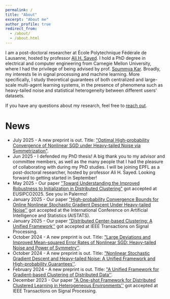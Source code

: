 ```yaml
---
permalink: /
title: "About"
excerpt: "About me"
author_profile: true
redirect_from: 
  - /about/
  - /about.html
---
```


I am a post-doctoral researcher at École Polytechnique Fédérale de Lausanne, hosted by professor [Ali H. Sayed](https://asl.epfl.ch/). I hold a PhD degree in electrical and computer engineering from Carnegie Mellon University, where I had the privilege of being advised by prof. [Soummya Kar](https://users.ece.cmu.edu/~soummyak/index.html). Broadly, my interests lie in signal processing and machine learning. More specifically, I study theoretical guarantees of both centralized and large-scale multi-agent learning systems, in the presence of phenomena such as heavy-tailed noise and statistical heterogeneity between different users' datasets.
 
If you have any questions about my research, feel free to [reach out](mailto:aleksandar.armacki@epfl.ch).

News
====
* July 2025 - A new preprint is out. Title: ["Optimal High-probability Convergence of Nonlinear SGD under Heavy-tailed Noise via Symmetrization"](https://arxiv.org/abs/2507.09093).
* Jun 2025 - I defended my PhD thesis! A big thank you to my advisor and committee members, as well as the many people that I had the pleasure of collaborating with during my PhD studies. I will be joining EPFL as a post-doctoral researcher, hosted by professor Ali H. Sayed. Looking forward to getting started in September!
* May 2025 - Our paper ["Toward Understanding the Improved Robustness to Initialization in Distributed Clustering"](https://github.com/aarmacki/aarmacki.github.io/blob/master/publications/dist_clust_init.pdf) got accepted at EUSIPCO2025. See you in Palermo! 
* January 2025 - Our paper ["High-probability Convergence Bounds for Online Nonlinear Stochastic Gradient Descent Under Heavy-tailed Noise''](https://arxiv.org/abs/2410.13954) got accepted at the International Conference on Artificial Intelligence and Statistics (AISTATS).
* January 2025 - Our paper ["Distributed Center-based Clustering: A Unified Framework''](https://arxiv.org/abs/2402.01302) got accepted at IEEE Transactions on Signal Processing.
* October 2024 - A new preprint is out. Title: ["Large Deviations and Improved Mean-squared Error Rates of Nonlinear SGD: Heavy-tailed Noise and Power of Symmetry''](https://arxiv.org/abs/2410.15637).
* October 2024 - A new preprint is out. Title: ["Nonlinear Stochastic Gradient Descent and Heavy-tailed Noise: A Unified Framework and High-probability Guarantees''](https://arxiv.org/abs/2410.13954).
* February 2024 - A new preprint is out. Title: ["A Unified Framework for Gradient-based Clustering of Distributed Data''](https://arxiv.org/abs/2402.01302).
* December 2023 - Our paper ["A One-shot Framework for Distributed Clustered Learning in Heterogeneous Environments''](https://arxiv.org/abs/2209.10866) got accepted at IEEE Transactions on Signal Processing.
